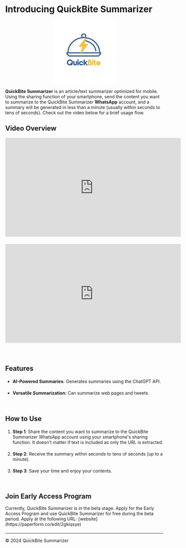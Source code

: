 # Introducing QuickBite Summarizer

<p align="center">
  <img src="./Logo.jpg" alt="" width="200" height="200">
</p>
  
**QuickBite Summarizer** is an article/text summarizer optimized for mobile. 
Using the sharing function of your smartphone, send the content you want to summarize to the QuickBite Summarizer **WhatsApp** account, and a summary will be generated in less than a minute (usually within seconds to tens of seconds). 
Check out the video below for a brief usage flow.


## Video Overview

<p style="margin-bottom: 20px;">
<iframe width="560" height="315" src="https://www.youtube.com/embed/dQw4w9WgXcQ" frameborder="0" allow="accelerometer; autoplay; encrypted-media; gyroscope; picture-in-picture" allowfullscreen></iframe>
</p>

<p style="margin-bottom: 20px;">
<iframe width="560" height="315" src="https://www.youtube.com/embed/dQw4w9WgXcQ" frameborder="0" allow="accelerometer; autoplay; encrypted-media; gyroscope; picture-in-picture" allowfullscreen></iframe>
</p>

<br>

## Features

<p style="margin-bottom: 20px;">
  
- **AI-Powered Summaries**: Generates summaries using the ChatGPT API.
</p>

<p style="margin-bottom: 20px;">
  
- **Versatile Summarization**: Can summarize web pages and tweets.
</p>

<br>

## How to Use

<p style="margin-bottom: 20px;">
  
1. **Step 1**: Share the content you want to summarize to the QuickBite Summarizer WhatsApp account using your smartphone's sharing function. It doesn't matter if text is included as only the URL is extracted.
</p>

<p style="margin-bottom: 20px;">
  
2. **Step 2**: Receive the summary within seconds to tens of seconds (up to a minute).
</p>

<p style="margin-bottom: 20px;">

  3. **Step 3**: Save your time and enjoy your contents.
</p>

<br>

## Join Early Access Program

<p style="margin-bottom: 20px;">
Currently, QuickBite Summarizer is in the beta stage. Apply for the Early Access Program and use QuickBite Summarizer for free during the beta period. 
Apply at the following URL: [website](https://paperform.co/edit/2gkiqsye)
</p>

---

© 2024 QuickBite Summarizer
